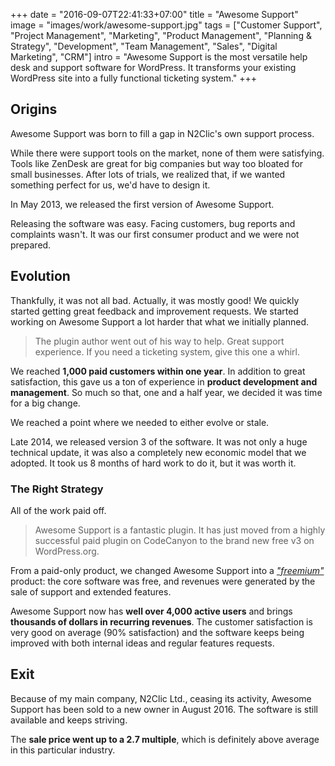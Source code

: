 +++
date = "2016-09-07T22:41:33+07:00"
title = "Awesome Support"
image = "images/work/awesome-support.jpg"
tags = ["Customer Support", "Project Management", "Marketing", "Product Management", "Planning & Strategy", "Development", "Team Management", "Sales", "Digital Marketing", "CRM"]
intro = "Awesome Support is the most versatile help desk and support software for WordPress. It transforms your existing WordPress site into a fully functional ticketing system."
+++

## Origins

Awesome Support was born to fill a gap in N2Clic's own support process.

While there were support tools on the market, none of them were satisfying. Tools like ZenDesk are great for big companies but way too bloated for small businesses. After lots of trials, we realized that, if we wanted something perfect for us, we'd have to design it.

In May 2013, we released the first version of Awesome Support.

Releasing the software was easy. Facing customers, bug reports and complaints wasn't. It was our first consumer product and we were not prepared.

## Evolution

Thankfully, it was not all bad. Actually, it was mostly good! We quickly started getting great feedback and improvement requests. We started working on Awesome Support a lot harder that what we initially planned.

> The plugin author went out of his way to help. Great support experience. If you need a ticketing system, give this one a whirl.

We reached **1,000 paid customers within one year**. In addition to great satisfaction, this gave us a ton of experience in **product development and management**. So much so that, one and a half year, we decided it was time for a big change.

We reached a point where we needed to either evolve or stale.

Late 2014, we released version 3 of the software. It was not only a huge technical update, it was also a completely new economic model that we adopted. It took us 8 months of hard work to do it, but it was worth it.

### The Right Strategy

All of the work paid off.

> Awesome Support is a fantastic plugin. It has just moved from a highly successful paid plugin on CodeCanyon to the brand new free v3 on WordPress.org.

From a paid-only product, we changed Awesome Support into a [*"freemium"*](https://en.wikipedia.org/wiki/Freemium) product: the core software was free, and revenues were generated by the sale of support and extended features.

Awesome Support now has **well over 4,000 active users** and brings **thousands of dollars in recurring revenues**. The customer satisfaction is very good on average (90% satisfaction) and the software keeps being improved with both internal ideas and regular features requests.

## Exit

Because of my main company, N2Clic Ltd., ceasing its activity, Awesome Support has been sold to a new owner in August 2016. The software is still available and keeps striving.

The **sale price went up to a 2.7 multiple**, which is definitely above average in this particular industry.